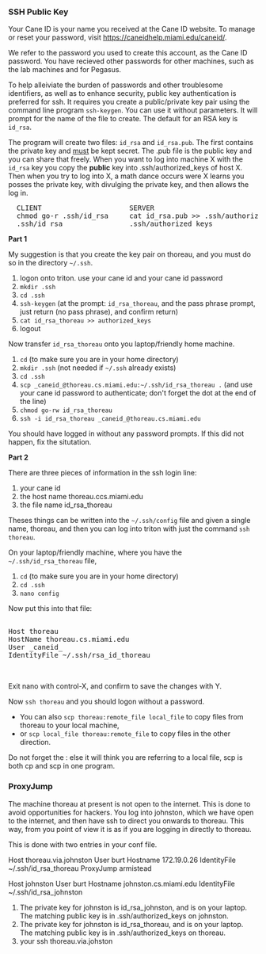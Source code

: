 ### SSH Public Key

Your Cane ID is your name you received at the Cane ID website. To manage or reset your password, visit https://caneidhelp.miami.edu/caneid/.

We refer to the password you used to create this account, as the Cane ID password. You have recieved other passwords for other machines,
such as the lab machines and for Pegasus. 

To help alleiviate the burden of passwords and other troublesome identifiers, as well as to enhance security, public key authentication is preferred
for ssh. It requires you create a public/private key pair using the command line program `ssh-keygen`. You can use it without parameters.
It will prompt for the name of the file to create. The default for an RSA key is `id_rsa`. 

The program will create two files: `id_rsa` and `id_rsa.pub`. The first contains the private key and <u>must</u> be kept secret.
The .pub file is the public key and you can share that freely. When you want to log into machine X with the `id_rsa` key you copy the 
__public__ key into .ssh/authorized_keys of host X. Then when you try to log into X, a math dance occurs were X learns you posses
the private key, with divulging the private key, and then allows the log in.

<pre>
  CLIENT                     SERVER
  chmod go-r .ssh/id_rsa     cat id_rsa.pub >> .ssh/authorized_keys 
  .ssh/id_rsa                .ssh/authorized_keys
</pre>

__Part 1__

My suggestion is that you create the key pair on thoreau, and you must do so in the directory `~/.ssh`.

1. logon onto triton. use your cane id and your cane id password
2. `mkdir .ssh`
3. `cd .ssh`
4. `ssh-keygen` (at the prompt: `id_rsa_thoreau`, and the pass phrase prompt, just return (no pass phrase), and confirm return)
5. `cat id_rsa_thoreau >> authorized_keys`
6. logout

Now transfer `id_rsa_thoreau` onto you laptop/friendly home machine.

1. `cd` (to make sure you are in your home directory)
2. `mkdir .ssh` (not needed if `~/.ssh` already exists)
3. `cd .ssh`
4. `scp _caneid_@thoreau.cs.miami.edu:~/.ssh/id_rsa_thoreau .` (and use your cane id password to authenticate; don't forget the dot at the end of the line)
5. `chmod go-rw id_rsa_thoreau`
6. `ssh -i id_rsa_thoreau _caneid_@thoreau.cs.miami.edu`

You should have logged in without any password prompts. If this did not happen, fix the situtation.

__Part 2__

There are three pieces of information in the ssh login line:

1. your cane id
2. the host name thoreau.ccs.miami.edu
3. the file name id_rsa_thoreau

Theses things can be written into the `~/.ssh/config` file and given a single name, thoreau, and then you can
log into triton with just the command `ssh thoreau`.

On your laptop/friendly machine, where you have the `~/.ssh/id_rsa_thoreau` file,

1. `cd` (to make sure you are in your home directory)
2. `cd .ssh`
3. `nano config`

Now put this into that file:

<pre>

Host thoreau
HostName thoreau.cs.miami.edu
User _caneid_
IdentityFile ~/.ssh/rsa_id_thoreau


</pre>

Exit nano with control-X, and confirm to save the changes with Y.

Now `ssh thoreau` and you should logon without a password. 

- You can also `scp thoreau:remote_file local_file` to copy
files from thoreau to your local machine, 
- or `scp local_file thoreau:remote_file` to copy files in the other direction.

Do not forget the : else it will think you are referring to a local file, scp is both cp and scp in one program.

### ProxyJump

The machine thoreau at present is not open to the internet. This is done to avoid opportunities for hackers. 
You log into johnston, which we have open to the internet, and then have ssh to direct you onwards to thoreau.
This way, from you point of view it is as if you are logging in directly to thoreau.

This is done with two entries in your conf file.

Host thoreau.via.johnston
User burt
Hostname 172.19.0.26
IdentityFile ~/.ssh/id_rsa_thoreau
ProxyJump armistead

Host johnston
User burt
Hostname johnston.cs.miami.edu
IdentityFile ~/.ssh/id_rsa_johnston

1. The private key for johnston is id_rsa_johnston, and is on your laptop. The matching public key is in .ssh/authorized_keys on johnston.
2. The private key for johnston is id_rsa_thoreau, and is on your laptop. The matching public key is in .ssh/authorized_keys on thoreau.
3. your ssh thoreau.via.johston


